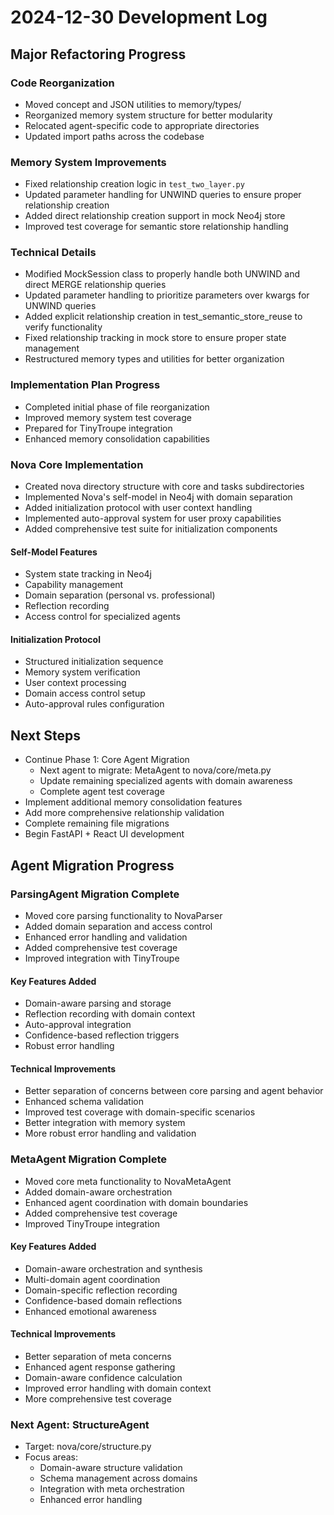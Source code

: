 # 2024-12-30 Development Log

## Major Refactoring Progress

### Code Reorganization
- Moved concept and JSON utilities to memory/types/
- Reorganized memory system structure for better modularity
- Relocated agent-specific code to appropriate directories
- Updated import paths across the codebase

### Memory System Improvements
- Fixed relationship creation logic in `test_two_layer.py`
- Updated parameter handling for UNWIND queries to ensure proper relationship creation
- Added direct relationship creation support in mock Neo4j store
- Improved test coverage for semantic store relationship handling

### Technical Details
- Modified MockSession class to properly handle both UNWIND and direct MERGE relationship queries
- Updated parameter handling to prioritize parameters over kwargs for UNWIND queries
- Added explicit relationship creation in test_semantic_store_reuse to verify functionality
- Fixed relationship tracking in mock store to ensure proper state management
- Restructured memory types and utilities for better organization

### Implementation Plan Progress
- Completed initial phase of file reorganization
- Improved memory system test coverage
- Prepared for TinyTroupe integration
- Enhanced memory consolidation capabilities

### Nova Core Implementation
- Created nova directory structure with core and tasks subdirectories
- Implemented Nova's self-model in Neo4j with domain separation
- Added initialization protocol with user context handling
- Implemented auto-approval system for user proxy capabilities
- Added comprehensive test suite for initialization components

#### Self-Model Features
- System state tracking in Neo4j
- Capability management
- Domain separation (personal vs. professional)
- Reflection recording
- Access control for specialized agents

#### Initialization Protocol
- Structured initialization sequence
- Memory system verification
- User context processing
- Domain access control setup
- Auto-approval rules configuration

## Next Steps
- Continue Phase 1: Core Agent Migration
  * Next agent to migrate: MetaAgent to nova/core/meta.py
  * Update remaining specialized agents with domain awareness
  * Complete agent test coverage
- Implement additional memory consolidation features
- Add more comprehensive relationship validation
- Complete remaining file migrations
- Begin FastAPI + React UI development

## Agent Migration Progress

### ParsingAgent Migration Complete
- Moved core parsing functionality to NovaParser
- Added domain separation and access control
- Enhanced error handling and validation
- Added comprehensive test coverage
- Improved integration with TinyTroupe

#### Key Features Added
- Domain-aware parsing and storage
- Reflection recording with domain context
- Auto-approval integration
- Confidence-based reflection triggers
- Robust error handling

#### Technical Improvements
- Better separation of concerns between core parsing and agent behavior
- Enhanced schema validation
- Improved test coverage with domain-specific scenarios
- Better integration with memory system
- More robust error handling and validation

### MetaAgent Migration Complete
- Moved core meta functionality to NovaMetaAgent
- Added domain-aware orchestration
- Enhanced agent coordination with domain boundaries
- Added comprehensive test coverage
- Improved TinyTroupe integration

#### Key Features Added
- Domain-aware orchestration and synthesis
- Multi-domain agent coordination
- Domain-specific reflection recording
- Confidence-based domain reflections
- Enhanced emotional awareness

#### Technical Improvements
- Better separation of meta concerns
- Enhanced agent response gathering
- Domain-aware confidence calculation
- Improved error handling with domain context
- More comprehensive test coverage

### Next Agent: StructureAgent
- Target: nova/core/structure.py
- Focus areas:
  * Domain-aware structure validation
  * Schema management across domains
  * Integration with meta orchestration
  * Enhanced error handling
